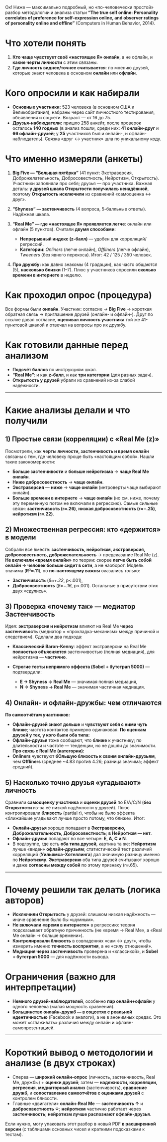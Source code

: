 Ок! Ниже — максимально подробный, но «по-человечески простой» разбор методологии и анализа статьи **“The true self online: Personality correlates of preference for self-expression online, and observer ratings of personality online and offline”** (Computers in Human Behavior, 2014).&#x20;

# Что хотели понять

1. **Кто чаще чувствует своё «настоящее Я» онлайн**, а не офлайн, и **какие черты личности** с этим связаны.
2. **Где личность виднее/точнее считывается**: по мнению друзей, которые знают человека в основном **онлайн** или **офлайн**.&#x20;

# Кого опросили и как набирали

* **Основные участники:** 523 человека (в основном США и Великобритания), набраны через сайт личностного тестирования, объявления и соцсети. Возраст — от 16 до 75.&#x20;
* **Друзья-наблюдатели:** пришло 258 анкейт, после проверок осталось **140 годных** (в анализ пошли, среди них: **41 онлайн-друг** и **66 офлайн-друзей**; у **25** участников был и онлайн-, и офлайн-наблюдатель). Связка «друг ↔ участник» шла по уникальному коду.&#x20;

# Что именно измеряли (анкеты)

1. **Big Five — “Большая пятёрка”** (41 пункт: Экстраверсия, Доброжелательность, Добросовестность, Нейротизм, Открытость). Участники заполняли про себя; друзья — про участника.
   Важная деталь: **у друзей шкала Открытости получилась ненадёжной**, поэтому **Открытость исключили** из сравнений «самооценка ↔ друг».&#x20;
2. **“Shyness” — застенчивость** (4 вопроса, 5-балльные ответы). Надёжная шкала.&#x20;
3. **“Real Me” — где «настоящее Я» проявляется легче**: онлайн или офлайн (5 пунктов). Считали **двумя способами**:

   * **Непрерывный индекс (z-балл)** — удобен для корреляций/регрессий.
   * **Категории**: *Onliners* (легче онлайн), *Offliners* (легче офлайн), *Tweeners* (без явного перекоса). Итог: 42 / 125 / 350 человек.&#x20;
4. **Про дружбу:** как давно знакомы (4 градации), как часто общаются (5), **насколько близки** (1–7). Плюс у участников спросили **сколько времени в интернете** в неделю.&#x20;

# Как проходил опрос (процедура)

Все формы были **онлайн**. Участник: согласие → **Big Five** → короткая обратная связь → приглашение друзей (онлайн- и офлайн-). Друг по ссылке давал согласие, **оценивал личность участника** той же 41-пунктовой шкалой и отвечал на вопросы про их дружбу.&#x20;

# Как готовили данные перед анализом

* **Подсчёт баллов** по инструкциям шкал.
* **“Real Me”**: и как **z-балл**, и как **три категории** (для разных задач).&#x20;
* **Открытость у друзей** убрали из сравнений из-за слабой надёжности.&#x20;

---

# Какие анализы делали и что получили

## 1) Простые связи (корреляции) с «Real Me (z)»

Посмотрели, как **черты личности, застенчивость и время онлайн** связаны с тем, где человеку проще быть «настоящим собой». Нашли такие закономерности:

* **Больше застенчивости** и **больше нейротизма** → **чаще Real Me онлайн**.
* **Ниже добросовестность** → **чаще онлайн**.
* **Экстраверсия** — **ниже** → **чаще онлайн** (интроверты чаще выбирают онлайн).
* **Больше времени в интернете** → **чаще онлайн** (но см. ниже, почему эту переменную потом не включали в регрессию).
  Самые сильные связи: **застенчивость (r≈.26)**, **низкая добросовестность (r≈−.25)**, **нейротизм (r≈.22)**.&#x20;

## 2) Множественная регрессия: кто «держится» в модели

Собрали все вместе: **застенчивость, нейротизм, экстраверсия, добросовестность, доброжелательность** → предсказание Real Me (z).
**Не включали «время онлайн»** по теории: скорее **легче быть собой онлайн → человек больше сидит в сети**, а не наоборот. Модель значима (**R²≈.11**), но **по-настоящему важны** оказались только:

* **Застенчивость** (*β≈+.22*, p<.001),
* **Добросовестность** (*β≈−.16*, p<.001).
  Остальные в присутствии этих двух «сдулись».&#x20;

## 3) Проверка «почему так» — медиатор Застенчивость

Идея: **экстраверсия и нейротизм** влияют на Real Me **через застенчивость** (медиатор = «прокладка-механизм» между причиной и следствием). Сделали два подхода:

* **Классический Baron–Kenny**: эффект экстраверсии на Real Me **полностью объясняется** застенчивостью (полная медиация), для нейротизма — **частично**.&#x20;
* **Строгие тесты непрямого эффекта (Sobel + бутстрап 5000)** — подтвердили:

  * **E → Shyness → Real Me** — значимая полная медиация,
  * **N → Shyness → Real Me** — значимая частичная медиация.&#x20;

## 4) Онлайн- и офлайн-дружбы: чем отличаются

**По самоотчётам участников:**

* **Офлайн-друзей знают дольше** и **чувствуют себя с ними чуть ближе**; частота контактов примерно одинаковая.&#x20;
  **По оценкам друзей у тех, у кого были оба типа:**
* **Офлайн-друзья** тоже сообщают, что **ближе** к участнику; по длительности и частоте — тенденции, но не дошли до значимости.&#x20;
  **Про связь с Real Me (категории):**
* **Onliners** чувствуют **бОльшую близость к своим онлайн-друзьям**, чем **Offliners** (среднее \~4.83 против 4.26; разница значима; эффект средний).&#x20;

## 5) Насколько точно друзья «угадывают» личность

Сравнили **самооценку участника** и **оценки друзей** по E/A/C/N (**без Открытости** из-за её низкой надёжности у друзей). Плюс контролировали **близость** (partial r), чтобы не было эффекта «ближайшие угадывают лучше просто потому, что ближе».
Итог:

* **Онлайн-друзья** хорошо попадают в **Экстраверсию, Доброжелательность, Добросовестность**; **в Нейротизм — нет**.
* **Офлайн-друзья** попадают во все четыре: **E, A, C и N**.
* В подгруппе, где есть **оба типа друзей**, картина та же: **Нейротизм** лучше «виден» **офлайн-друзьям**; статистический тест различий корреляций (**Уильямса–Хотеллинга**) дал значимую разницу именно по **Нейротизму**. **Экстраверсию** оба типа друзей считывают хорошо и даже **согласны между собой** по этому признаку (r≈.65).&#x20;

---

# Почему решили так делать (логика авторов)

* **Исключили Открытость** у друзей: слишком низкая надёжность — иначе сравнение было бы «шумным».&#x20;
* **Не включали «время в интернете»** в регрессию: теория подсказывает обратную причинность (не «время → Real Me», а «Real Me онлайн → больше времени»).&#x20;
* **Контролировали близость** в совпадениях «сам ↔ друг», чтобы измерить именно **точность восприятия**, а не «силу отношений».&#x20;
* **Медиация через застенчивость** проверена и «классикой», и **Sobel + бутстрап 5000** — для надёжности вывода.&#x20;

# Ограничения (важно для интерпретации)

* **Немного друзей-наблюдателей**, особенно **пар онлайн+офлайн** у одного человека (малая мощность сравнений).&#x20;
* **Большинство онлайн-дружб — в соцсетях с реальной идентичностью** (Facebook и аналоги), а не в анонимных средах. Это может «сглаживать» различия между онлайн и офлайн-самопрезентацией.&#x20;

---

# Короткий вывод о методологии и анализе (в двух строках)

* Сперва — **широкий онлайн-опрос** (личность, застенчивость, Real Me, дружбы) + **оценки друзей**; затем — **надежности, корреляции, регрессия**, **медиаторный анализ** (застенчивость), **сравнение дружб**, и **сопоставление самоотчётов с оценками друзей** с контролем близости.&#x20;
* Главные «двигатели» **онлайн-Real Me** — **застенчивость ↑** и **добросовестность ↓**; **нейротизм** частично работает через **застенчивость**; **нейротизм лучше распознают офлайн-друзья**.&#x20;

Если нужно, могу упаковать этот разбор в новый PDF **в расширенной версии** (с таблицами основных чисел и краткими подсказками к тестам).
